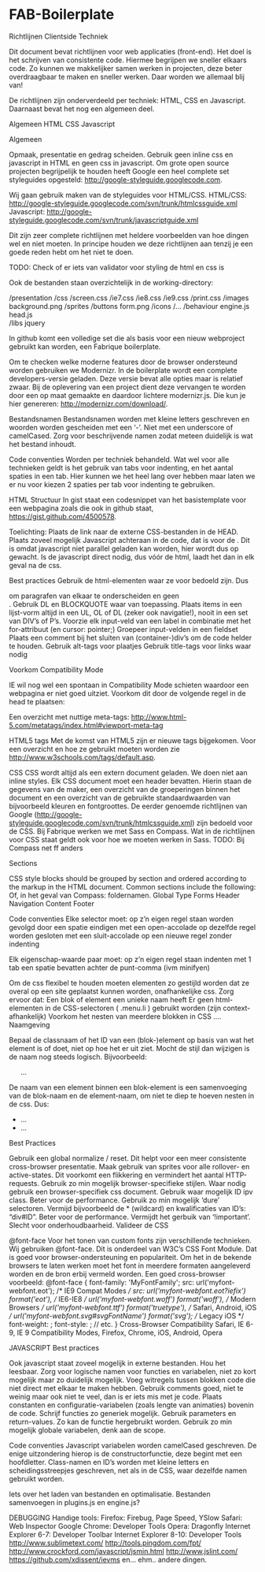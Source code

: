 FAB-Boilerplate
===============

Richtlijnen Clientside Techniek

Dit document bevat richtlijnen voor web applicaties (front-end).
Het doel is het schrijven van consistente code. Hiermee begrijpen we sneller elkaars code. Zo kunnen we makkelijker samen werken in projecten, deze beter overdraagbaar te maken en sneller werken. Daar worden we allemaal blij van!

De richtlijnen zijn onderverdeeld per techniek: HTML, CSS en Javascript. Daarnaast bevat het nog een algemeen deel.


Algemeen
HTML
CSS
Javascript


Algemeen

Opmaak, presentatie en gedrag scheiden. 
Gebruik geen inline css en javascript in HTML en geen css in javascript.
Om grote open source projecten begrijpelijk te houden heeft Google een heel complete set styleguides opgesteld: http://google-styleguide.googlecode.com. 

Wij gaan gebruik maken van de styleguides voor HTML/CSS.
HTML/CSS: http://google-styleguide.googlecode.com/svn/trunk/htmlcssguide.xml
Javascript: http://google-styleguide.googlecode.com/svn/trunk/javascriptguide.xml

Dit zijn zeer complete richtlijnen met heldere voorbeelden van hoe dingen wel en niet moeten.
In principe houden we deze richtlijnen aan tenzij je een goede reden hebt om het niet te doen.

TODO: Check of er iets van validator voor styling de html en css is


Ook de bestanden staan overzichtelijk in de working-directory:

/presentation
 /css
   /screen.css
   /ie7.css
   /ie8.css
   /ie9.css
   /print.css
 /images  		
   background.png
   /sprites
     /buttons
       form.png
     /icons
     /...
/behaviour
 engine.js
 head.js  
 /libs
   jquery

In github komt een volledige set die als basis voor een nieuw webproject gebruikt kan worden, een Fabrique boilerplate.

Om te checken welke moderne features door de browser ondersteund worden gebruiken we Modernizr. In de boilerplate wordt een complete developers-versie geladen. Deze versie bevat alle opties maar is relatief zwaar. Bij de oplevering van een project dient deze vervangen te worden door een op maat gemaakte en daardoor lichtere modernizr.js. Die kun je hier genereren: http://modernizr.com/download/.

Bestandsnamen
Bestandsnamen worden met kleine letters geschreven en woorden worden gescheiden met een ‘-’. Niet met een underscore of camelCased. Zorg voor beschrijvende namen zodat meteen duidelijk is wat het bestand inhoudt.


Code conventies
Worden per techniek behandeld. Wat wel voor alle technieken geldt is het gebruik van tabs voor indenting, en het aantal spaties in een tab. Hier kunnen we het heel lang over hebben maar laten we er nu voor kiezen 2 spaties per tab voor indenting te gebruiken.


HTML
Structuur
In gist staat een codesnippet van het basistemplate voor een webpagina zoals die ook in github staat, https://gist.github.com/4500578.

Toelichting:
Plaats de link naar de externe CSS-bestanden in  de HEAD.
Plaats zoveel mogelijk Javascript  achteraan in de code, dat is voor de </body>. Dit is omdat javascript niet parallel geladen kan worden, hier wordt dus op gewacht.
Is de javascript direct nodig, dus vóór de html, laadt het dan in elk geval na de css.



Best practices
Gebruik de html-elementen waar ze voor bedoeld zijn. 
Dus <p> om paragrafen van elkaar te onderscheiden en geen <br>.
Gebruik DL en BLOCKQUOTE waar van toepassing.
Plaats items in een lijst-vorm altijd in een UL, OL of DL (zeker ook navigatie!), nooit in een set van DIV’s of P’s.
Voorzie elk input-veld van een label in combinatie met het for-attribuut (en cursor: pointer;)
Groepeer input-velden in een fieldset
Plaats een comment bij het sluiten van (container-)div’s om de code helder te houden.
Gebruik alt-tags voor plaatjes
Gebruik title-tags voor links waar nodig



Voorkom Compatibility Mode

IE wil nog wel een spontaan in Compatibility Mode schieten waardoor een webpagina er niet goed uitziet. Voorkom dit door de volgende regel in de head te plaatsen:
<meta http-equiv="X-UA-Compatible" content="IE=edge">

Een overzicht met nuttige meta-tags:
http://www.html-5.com/metatags/index.html#viewport-meta-tag


HTML5 tags
Met de komst van HTML5 zijn er nieuwe tags bijgekomen. Voor een overzicht en hoe ze gebruikt moeten worden zie http://www.w3schools.com/tags/default.asp.




CSS
CSS wordt altijd als een extern document geladen. We doen niet aan inline styles. 
Elk CSS document moet een header bevatten. Hierin staan de gegevens van de maker, een overzicht van de groeperingen binnen het document en een overzicht van de gebruikte standaardwaarden van bijvoorbeeld kleuren en fontgroottes.
De eerder genoemde richtlijnen van Google (http://google-styleguide.googlecode.com/svn/trunk/htmlcssguide.xml) zijn bedoeld voor de CSS. 
Bij Fabrique werken we met Sass en Compass. Wat in de richtlijnen voor CSS staat geldt ook voor hoe we moeten werken in Sass.
TODO: Bij Compass net ff anders

Sections

CSS style blocks should be grouped by section and ordered according to the markup in the HTML document. Common sections include the following: Of, in het geval van Compass: foldernamen.
Global
Type
Forms
Header
Navigation
Content
Footer

Code conventies
Elke selector moet:
op z’n eigen regel staan
worden gevolgd door een spatie
eindigen met een open-accolade op dezelfde regel
worden gesloten met een sluit-accolade op een nieuwe regel zonder indenting

Elk eigenschap-waarde paar moet:
op z’n eigen regel staan
indenten met 1 tab
een spatie bevatten achter de punt-comma (ivm minifyen)

Om de css flexibel te houden moeten elementen zo gestijld worden dat ze overal op een site geplaatst kunnen worden, onafhankelijke css.
Zorg ervoor dat:
Een blok of element een unieke naam heeft
Er geen html-elementen in de CSS-selectoren ( .menu.li ) gebruikt worden (zijn context-afhankelijk)
Voorkom het nesten van meerdere blokken in CSS
….
Naamgeving

Bepaal de classnaam of het ID van een (blok-)element op basis van wat het element is of doet, niet op hoe het er uit ziet. Mocht de stijl dan wijzigen is de naam nog steeds logisch.
Bijvoorbeeld:
<ul class="menu">
 …
</ul>

De naam van een element binnen een blok-element is een samenvoeging van de blok-naam en de element-naam, om niet te diep te hoeven nesten in de css.
Dus:
<ul class="menu">
 <li class=”menu-item”>
   …
 </li>
 <li class=”menu-item”>
   …
 </li>
</ul>



Best Practices


Gebruik een global normalize / reset. Dit helpt voor een meer consistente cross-browser presentatie.
Maak gebruik van sprites voor alle rollover- en active-states. Dit voorkomt een flikkering en vermindert het aantal HTTP-requests.
Gebruik zo min mogelijk browser-specifieke stijlen. Waar nodig gebruik een browser-specifiek css document.
Gebruik waar mogelijk ID ipv class. Beter voor de performance.
Gebruik zo min mogelijk ‘dure’ selectoren. Vermijd bijvoorbeeld de * (wildcard) en kwalificaties van ID’s: “div#ID”. Beter voor de performance.
Vermijdt het gerbuik van ‘!important’. Slecht voor onderhoudbaarheid.
Valideer de CSS



@font-face
Voor het tonen van custom fonts zijn verschillende technieken. Wij gebruiken @font-face. Dit is onderdeel van W3C’s CSS Font Module. Dat is goed voor browser-ondersteuning en populariteit. Om het in de bekende browsers te laten werken moet het font in meerdere formaten aangeleverd worden en de bron erbij vermeld worden.
Een goed cross-browser voorbeeld:
@font-face {
font-family: 'MyFontFamily';
src: url('myfont-webfont.eot');                   /* IE9 Compat Modes */
src: url('myfont-webfont.eot?iefix') format('eot'),        /* IE6-IE8 */
url('myfont-webfont.woff') format('woff'),         /* Modern Browsers */
url('myfont-webfont.ttf') format('truetype'), /* Safari, Android, iOS */
url('myfont-webfont.svg#svgFontName') format('svg');    /* Legacy iOS */
font-weight: <font-weight>;
font-style: <font-style>;
// etc.
}
Cross-Browser Compatibility
Safari, IE 6-9, IE 9 Compatibility Modes, Firefox, Chrome, iOS, Android, Opera






JAVASCRIPT
Best practices

Ook javascript staat zoveel mogelijk in externe bestanden.
Hou het leesbaar. Zorg voor logische namen voor functies en variabelen, niet zo kort mogelijk maar zo duidelijk mogelijk. Voeg witregels tussen blokken code die niet direct met elkaar te maken hebben.
Gebruik comments goed, niet te weinig maar ook niet te veel, dan is er iets mis met je code.
Plaats constanten en configuratie-variabelen (zoals lengte van animaties) bovenin de code.
Schrijf functies zo generiek mogelijk. Gebruik parameters en return-values. Zo kan de functie hergebruikt worden.
Gebruik zo min mogelijk globale variabelen, denk aan de scope.


Code conventies
Javascript variabelen worden camelCased geschreven. De enige uitzondering hierop is de constructorfunctie, deze begint met een hoofdletter.
Class-namen en ID’s worden met kleine letters en scheidingsstreepjes geschreven, net als in de CSS, waar dezelfde namen gebruikt worden.

Iets over het laden van bestanden en optimalisatie. Bestanden samenvoegen in plugins.js en engine.js?


DEBUGGING
Handige tools:
Firefox: Firebug, Page Speed, YSlow
Safari: Web Inspector
Google Chrome: Developer Tools
Opera: Dragonfly
Internet Explorer 6-7: Developer Toolbar
Internet Explorer 8-10: Developer Tools
http://www.sublimetext.com/
http://tools.pingdom.com/fpt/
http://www.crockford.com/javascript/jsmin.html
http://www.jslint.com/
https://github.com/xdissent/ievms
en... ehm.. andere dingen.
